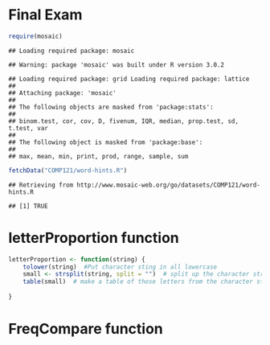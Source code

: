 Final Exam
========================================================


```r
require(mosaic)
```

```
## Loading required package: mosaic
```

```
## Warning: package 'mosaic' was built under R version 3.0.2
```

```
## Loading required package: grid Loading required package: lattice
## 
## Attaching package: 'mosaic'
## 
## The following objects are masked from 'package:stats':
## 
## binom.test, cor, cov, D, fivenum, IQR, median, prop.test, sd, t.test, var
## 
## The following object is masked from 'package:base':
## 
## max, mean, min, print, prod, range, sample, sum
```

```r
fetchData("COMP121/word-hints.R")
```

```
## Retrieving from http://www.mosaic-web.org/go/datasets/COMP121/word-hints.R
```

```
## [1] TRUE
```


# letterProportion function

```r
letterProportion <- function(string) {
    tolower(string)  #Put character sting in all lowercase
    small <- strsplit(string, split = "")  # split up the character string into individual letters
    table(small)  # make a table of those letters from the character string
    
}
```



# FreqCompare function




